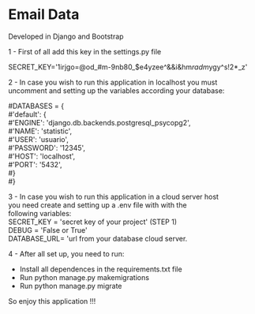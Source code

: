 # Email Data 

Developed in Django and Bootstrap <br/>

1 - First of all add this key in the settings.py file <br/>

SECRET_KEY='1irjgo=@od_#m-9nb80_$e4yzee^&&i&hm*radm*ygy^s!2*_z'  <br/>

2 - In case you wish to run this application in localhost
you must uncomment and setting up the variables according your 
database:

#DATABASES = { <br/>
    #'default': { <br/>
        #'ENGINE': 'django.db.backends.postgresql_psycopg2', <br/>
        #'NAME': 'statistic', <br/>
        #'USER': 'usuario', <br/>
        #'PASSWORD': '12345', <br/>
       #'HOST': 'localhost', <br/>
        #'PORT': '5432', <br/>
    #}<br/>
#}

3 - In case you wish to run this application in a cloud server host <br/>
you need create and setting up a .env file with with the <br/>
following variables: <br/>
SECRET_KEY = 'secret key of your project'  (STEP 1) <br/>
DEBUG = 'False or True'<br/>
DATABASE_URL= 'url from your database cloud server.<br/>


4 - After all set up, you need to run: <br/>
- Install all dependences in the requirements.txt file <br/>
- Run python manage.py makemigrations <br/>
- Run python manage.py migrate


So enjoy this application !!!




